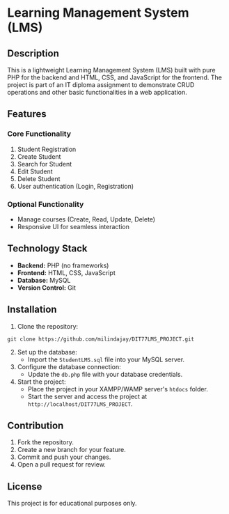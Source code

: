 
# Learning Management System (LMS)

## Description
This is a lightweight Learning Management System (LMS) built with pure PHP for the backend and HTML, CSS, and JavaScript for the frontend. The project is part of an IT diploma assignment to demonstrate CRUD operations and other basic functionalities in a web application.

## Features

### Core Functionality
1. Student Registration
2. Create Student
3. Search for Student
4. Edit Student
5. Delete Student
6. User authentication (Login, Registration)

### Optional Functionality

- Manage courses (Create, Read, Update, Delete)
- Responsive UI for seamless interaction

## Technology Stack
- **Backend:** PHP (no frameworks)
- **Frontend:** HTML, CSS, JavaScript
- **Database:** MySQL
- **Version Control:** Git

## Installation

1. Clone the repository:
  ```
  git clone https://github.com/milindajay/DIT77LMS_PROJECT.git
```

2. Set up the database:
   - Import the `StudentLMS.sql` file into your MySQL server.
3. Configure the database connection:
   - Update the `db.php` file with your database credentials.
4. Start the project:
   - Place the project in your XAMPP/WAMP server's `htdocs` folder.
   - Start the server and access the project at `http://localhost/DIT77LMS_PROJECT`.

## Contribution
1. Fork the repository.
2. Create a new branch for your feature.
3. Commit and push your changes.
4. Open a pull request for review.

## License
This project is for educational purposes only.

